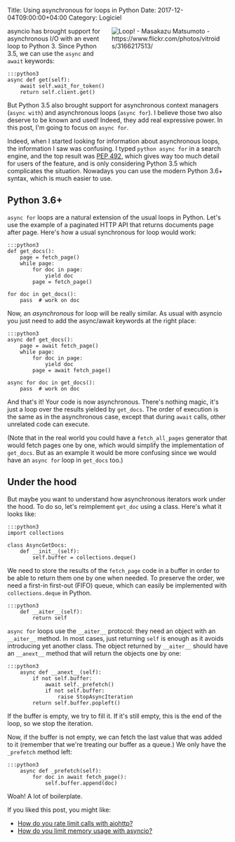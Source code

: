 Title: Using asynchronous for loops in Python
Date: 2017-12-04T09:00:00+04:00
Category: Logiciel

<a href="https://www.flickr.com/photos/vitroids/3166217513/"><img title="Loop! - Masakazu Matsumoto - https://www.flickr.com/photos/vitroids/3166217513/" src="{static}/images/async_for_loop.jpg" style="float: right; max-width: 50%; max-height: 300px; height: auto; padding: 0 1em 1em" /></a>

asyncio has brought support for asynchronous I/O with an event loop to
Python 3. Since Python 3.5, we can use the `async` and `await`
keywords:

    :::python3
    async def get(self):
        await self.wait_for_token()
        return self.client.get()

But Python 3.5 also brought support for asynchronous context managers
(`async with`) and asynchronous loops (`async for`). I believe those
two also deserve to be known and used! Indeed, they add real
expressive power. In this post, I'm going to focus on `async for`.

Indeed, when I started looking for information about asynchronous
loops, the information I saw was confusing. I typed `python async for`
in a search engine, and the top result was [PEP
492](https://www.python.org/dev/peps/pep-0492/), which gives way too
much detail for users of the feature, and is only considering Python
3.5 which complicates the situation. Nowadays you can use the modern
Python 3.6+ syntax, which is much easier to use.

## Python 3.6+

`async for` loops are a natural extension of the usual loops in
Python. Let's use the example of a paginated HTTP API that returns
documents page after page. Here's how a usual synchronous for loop
would work:

    :::python3
    def get_docs():
        page = fetch_page()
        while page:
            for doc in page:
                yield doc
            page = fetch_page()

    for doc in get_docs():
        pass  # work on doc

Now, an *asynchronous* for loop will be really similar. As usual with
asyncio you just need to add the async/await keywords at the right
place:

    :::python3
    async def get_docs():
        page = await fetch_page()
        while page:
            for doc in page:
                yield doc
            page = await fetch_page()

    async for doc in get_docs():
        pass  # work on doc

And that's it! Your code is now asynchronous. There's nothing magic,
it's just a loop over the results yielded by `get_docs`. The order of
execution is the same as in the asynchronous case, except that during
`await` calls, other unrelated code can execute.

(Note that in the real world you could have a `fetch_all_pages`
generator that would fetch pages one by one, which would simplify the
implementation of `get_docs`. But as an example it would be more
confusing since we would have an `async for` loop in `get_docs`
too.)

## Under the hood

But maybe you want to understand how asynchronous iterators work under
the hood. To do so, let's reimplement `get_doc` using a class. Here's
what it looks like:

    :::python3
    import collections

    class AsyncGetDocs:
        def __init__(self):
            self.buffer = collections.deque()

We need to store the results of the `fetch_page` code in a buffer in
order to be able to return them one by one when needed. To preserve
the order, we need a first-in first-out (FIFO) queue, which can easily
be implemented with `collections.deque` in Python.

    :::python3
        def __aiter__(self):
            return self

`async for` loops use the `__aiter__` protocol: they need an object
with an `__aiter__` method. In most cases, just returning `self` is
enough as it avoids introducing yet another class. The object returned
by `__aiter__` should have an `__anext__` method that will return the
objects one by one:

    :::python3
        async def __anext__(self):
            if not self.buffer:
                await self._prefetch()
                if not self.buffer:
                    raise StopAsyncIteration
            return self.buffer.popleft()

If the buffer is empty, we try to fill it. If it's still empty, this
is the end of the loop, so we stop the iteration.

Now, if the buffer is not empty, we can fetch the last value that was
added to it (remember that we're treating our buffer as a queue.) We
only have the `_prefetch` method left:

    :::python3
        async def _prefetch(self):
            for doc in await fetch_page():
                self.buffer.append(doc)

Woah! A lot of boilerplate.

If you liked this post, you might like:

 * [How do you rate limit calls with aiohttp?](https://quentin.pradet.me/blog/how-do-you-rate-limit-calls-with-aiohttp.html)
 * [How do you limit memory usage with asyncio?](https://quentin.pradet.me/blog/how-do-you-limit-memory-usage-with-asyncio.html)

<!-- vim: spelllang=en
-->
